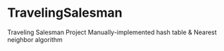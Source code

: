 # TravelingSalesman
Traveling Salesman Project
Manually-implemented hash table & Nearest neighbor algorithm
